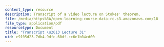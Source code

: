 ```yaml
---
content_type: resource
description: Transcript of a video lecture on Stokes' theorem.
file: /media/https%3A/open-learning-course-data-rc.s3.amazonaws.com/18-02-multivariable-calculus-fall-2007/e9105d237db49dfe60dfcc6e1b04cd00_18_022007L31.pdf
file_type: application/pdf
resourcetype: Document
title: "Transcript \u2013 Lecture 31"
uid: e9105d23-7db4-9dfe-60df-cc6e1b04cd00
---
```

